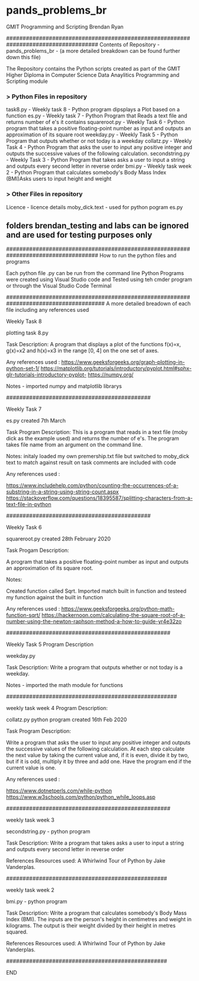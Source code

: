 # pands_problems_br
GMIT Programming and Scripting
Brendan Ryan

#################################################################################### 
Contents of Repository - pands_problems_br - (a more detailed breakdown can be found further down this file)

The Repository contains the Python scripts created as part of the GMIT Higher Diploma in Computer Science Data Anaylitics
Programming and Scripting module


### > Python Files in repository
task8.py -  Weekly task 8 - Python program dipsplays a Plot based on a function
es.py  -  Weekly task 7 - Python Program that Reads a text file and returns number of e's it contains
squareroot.py - Weekly Task 6 - Python program that takes a positive floating-point number as input and outputs an approximation of its square root
weekday.py - Weekly Task 5 - Python Program that outputs whether or not today is a weekday
collatz.py -  Weekly Task 4 - Python Program that asks the user to input any positive integer and outputs the successive values 
of the following calculation.
secondstring.py  - Weekly Task 3 - Python Program that takes asks a user to input a string and outputs every second letter in reverse order
bmi.py - Weekly task week 2 - Python Program that calculates somebody's Body Mass Index (BMI)Asks users to input height and weight

### > Other Files in repository
Licence - licence details
moby_dick.text - used for python pogram es.py

## folders brendan_testing and labs can be ignored and are used for testing purposes only




####################################################################################
How to run the python files and programs

Each python file .py can be run from the command line
Python Programs were created using Visual Studio code and Tested using teh cmder program or through the Visual Studio Code Terminal



######################################################################################
A more detailed breadown of each file including any references used 


Weekly Task 8

plotting task 8.py

Task Description: A program that displays a plot of the functions f(x)=x, g(x)=x2 and h(x)=x3 in the range [0, 4] on the one set of axes. 

Any references used :
https://www.geeksforgeeks.org/graph-plotting-in-python-set-1/
https://matplotlib.org/tutorials/introductory/pyplot.html#sphx-glr-tutorials-introductory-pyplot-
https://numpy.org/

Notes - imported numpy and matplotlib librarys

############################################


Weekly Task 7

es.py created 7th March 

Task Program Description: This is a program that reads in a text file (moby dick as the example used) and returns the number of e's. The program takes
file name from an argument on the command line.

Notes:
initaly loaded my own premership.txt file but switched to moby_dick text to match against result on task
comments are included with code

Any references used :

https://www.includehelp.com/python/counting-the-occurrences-of-a-substring-in-a-string-using-string-count.aspx
https://stackoverflow.com/questions/18395587/splitting-characters-from-a-text-file-in-python

############################################

Weekly Task 6

squareroot.py created 28th February 2020

Task Progam Description:

A program that takes a positive floating-point number as input and outputs an approximation of its square root. 

Notes:

Created function called Sqrt. 
Imported match built in function and testeed my function against the built in function

Any references used :
https://www.geeksforgeeks.org/python-math-function-sqrt/
https://hackernoon.com/calculating-the-square-root-of-a-number-using-the-newton-raphson-method-a-how-to-guide-yr4e32zo


##################################################



Weekly Task 5 Program Description

weekday.py

Task Description: Write a program that outputs whether or not today is a weekday. 

Notes - imported the math module for functions




####################################################

weekly task week 4 Program Description:

collatz.py python program created 16th Feb 2020

Task Program Description:

Write a program that asks the user to input any positive integer and outputs the successive values 
of the following calculation. At each step calculate the next value by taking the current value and, 
if it is even, divide it by two, but if it is odd, multiply it by three and add one. 
Have the program end if the current value is one.

Any references used :

https://www.dotnetperls.com/while-python
https://www.w3schools.com/python/python_while_loops.asp


##################################################

weekly task week 3

secondstring.py - python program

Task Description:  Write a program that takes asks a user to input a string and outputs every second letter in reverse order


References Resources used: A Whirlwind Tour of Python by Jake Vanderplas.

#################################################

weekly task week 2

bmi.py - python program

Task Description: Write a program that calculates somebody's Body Mass Index (BMI).
The inputs are the person's height in centimetres and weight in kilograms.
The output is their weight divided by their height in metres squared. 

References Resources used: A Whirlwind Tour of Python by Jake Vanderplas.


#################################################


END


